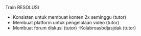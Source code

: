 Train RESOLUSI
- Konsisten untuk membuat konten 2x seminggu (tutor)
- Membuat platform untuk pengelolaan video (tutor)
- Membuat forum diskusi (tutor)
-Kolabroasbdjasjdak  (tutor)



